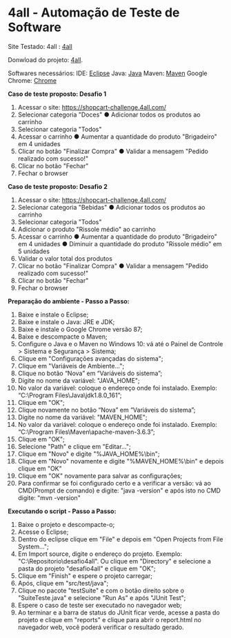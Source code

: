 ﻿
# [](https://github.com/essofd/prova_4all) 4all - Automação de Teste de Software

Site Testado: 4all : [4all](https://shopcart-challenge.4all.com/)

Donwload do projeto: [4all](https://github.com/essofd/prova_4all/archive/master.zip).

Softwares necessários:
IDE: [Eclipse](http://www.eclipse.org/)
Java: [Java](http://www.oracle.com/technetwork/pt/java/index.html)
Maven: [Maven](https://maven.apache.org/download.cgi)
Google Chrome: [Chrome](https://www.google.com.br/chrome/)

**Caso de teste proposto: Desafio 1**
1. Acessar o site: https://shopcart-challenge.4all.com/
2. Selecionar categoria "Doces"
    ● Adicionar todos os produtos ao carrinho
3. Selecionar categoria "Todos"
4. Acessar o carrinho
    ● Aumentar a quantidade do produto "Brigadeiro" em 4 unidades
5. Clicar no botão "Finalizar Compra"
    ● Validar a mensagem "Pedido realizado com sucesso!"
6. Clicar no botão "Fechar"
7. Fechar o browser


**Caso de teste proposto: Desafio 2**
1. Acessar o site: https://shopcart-challenge.4all.com/
2. Selecionar categoria "Bebidas"
    ● Adicionar todos os produtos ao carrinho
3. Selecionar categoria "Todos"
4. Adicionar o produto "Rissole médio" ao carrinho
5. Acessar o carrinho
    ● Aumentar a quantidade do produto "Brigadeiro" em 4 unidades
    ● Diminuir a quantidade do produto "Rissole médio" em 5 unidades
6. Validar o valor total dos produtos
7. Clicar no botão "Finalizar Compra"
    ● Validar a mensagem "Pedido realizado com sucesso!"
8. Clicar no botão "Fechar"
9. Fechar o browser


**Preparação do ambiente - Passo a Passo:**
 1. Baixe e instale o Eclipse;
 2. Baixe e instale o Java: JRE e JDK;
 3. Baixe e instale o Google Chrome versão 87;
 4. Baixe e descompacte o Maven;
 5. Configure o Java e o Maven no Windows 10: vá até o Painel de Controle > Sistema e Segurança > Sistema;
 6. Clique em "Configurações avançadas do sistema";
 7. Clique em "Variáveis de Ambiente...";
 8. Clique no botão “Nova” em “Variáveis do sistema”;
 9. Digite no nome da variável: "JAVA_HOME";
 10. No valor da variável: coloque o endereço onde foi instalado. Exemplo: “C:\Program Files\Java\jdk1.8.0_161”;
 11. Clique em "OK";
 12. Clique novamente no botão “Nova” em “Variáveis do sistema”;
 13. Digite no nome da variável: "MAVEN_HOME";
 14. No valor da variável: coloque o endereço onde foi instalado. Exemplo: “C:\Program Files\Maven\apache-maven-3.6.3”;
 15. Clique em "OK";
 16. Selecione "Path" e clique em "Editar...";
 17. Clique em "Novo" e digite "%JAVA_HOME%\bin";
 18. Clique em "Novo" novamente e digite "%MAVEN_HOME%\bin" e depois clique em "OK"
 19. Clique em "OK" novamente para salvar as configurações;
 20. Para confirmar se foi configurado certo e a verificar a versão:
            vá ao CMD(Prompt de comando) e digite: "java -version"
            e após isto no CMD digite: "mvn -version"

**Executando o script - Passo a Passo:**
 1. Baixe o projeto e descompacte-o;
 2. Acesse o Eclipse;
 3. Dentro do eclipse clique em "File" e depois em "Open Projects from File System...";
 4. Em Import source, digite o endereço do projeto. Exemplo: "C:\Repositorio\desafio4all". Ou clique em "Directory" e selecione a pasta do projeto "desafio4all" e clique em "OK";
 5. Clique em "Finish" e espere o projeto carregar;
 6. Após, clique em "src/test/java";
 7. Clique no pacote "testSuite" e com o botão direito sobre o "SuiteTeste.java" e selecione "Run As" e após "JUnit Test";
 8. Espere o caso de teste ser executado no navegador web;
 9. Ao terminar e a barra de status do JUnit ficar verde, acesse a pasta do projeto e clique em "reports" e clique para abrir o report.html no navegador web, você poderá verificar o resultado gerado.
